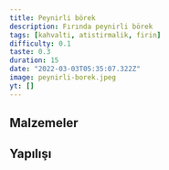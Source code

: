 ```yaml
---
title: Peynirli börek
description: Fırında peynirli börek
tags: [kahvalti, atistirmalik, firin]
difficulty: 0.1
taste: 0.3
duration: 15
date: "2022-03-03T05:35:07.322Z"
image: peynirli-borek.jpeg
yt: []
---
```


## Malzemeler

## Yapılışı
